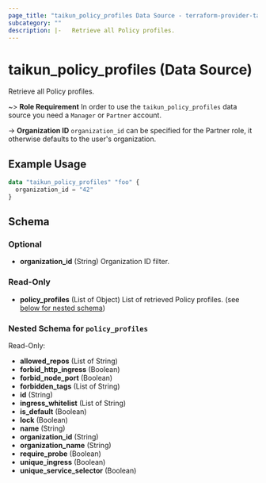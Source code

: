 ```yaml
---
page_title: "taikun_policy_profiles Data Source - terraform-provider-taikun"
subcategory: ""
description: |-   Retrieve all Policy profiles.
---
```


# taikun_policy_profiles (Data Source)

Retrieve all Policy profiles.

~> **Role Requirement** In order to use the `taikun_policy_profiles` data source you need a `Manager` or `Partner` account.

-> **Organization ID** `organization_id` can be specified for the Partner role, it otherwise defaults to the user's organization.

## Example Usage

```terraform
data "taikun_policy_profiles" "foo" {
  organization_id = "42"
}
```

<!-- schema generated by tfplugindocs -->
## Schema

### Optional

- **organization_id** (String) Organization ID filter.

### Read-Only

- **policy_profiles** (List of Object) List of retrieved Policy profiles. (see [below for nested schema](#nestedatt--policy_profiles))

<a id="nestedatt--policy_profiles"></a>
### Nested Schema for `policy_profiles`

Read-Only:

- **allowed_repos** (List of String)
- **forbid_http_ingress** (Boolean)
- **forbid_node_port** (Boolean)
- **forbidden_tags** (List of String)
- **id** (String)
- **ingress_whitelist** (List of String)
- **is_default** (Boolean)
- **lock** (Boolean)
- **name** (String)
- **organization_id** (String)
- **organization_name** (String)
- **require_probe** (Boolean)
- **unique_ingress** (Boolean)
- **unique_service_selector** (Boolean)


